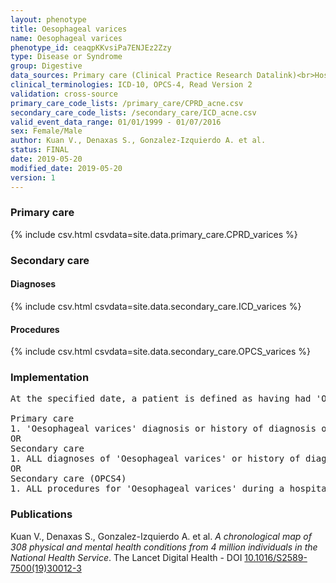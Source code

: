 ```yaml
---
layout: phenotype
title: Oesophageal varices
name: Oesophageal varices
phenotype_id: ceaqpKKvsiPa7ENJEz2Zzy 
type: Disease or Syndrome
group: Digestive
data_sources: Primary care (Clinical Practice Research Datalink)<br>Hospitalizations (Hospital Episode Statistics) 
clinical_terminologies: ICD-10, OPCS-4, Read Version 2 
validation: cross-source
primary_care_code_lists: /primary_care/CPRD_acne.csv
secondary_care_code_lists: /secondary_care/ICD_acne.csv
valid_event_data_range: 01/01/1999 - 01/07/2016
sex: Female/Male
author: Kuan V., Denaxas S., Gonzalez-Izquierdo A. et al.
status: FINAL
date: 2019-05-20
modified_date: 2019-05-20
version: 1
---
```

### Primary care 
{% include csv.html csvdata=site.data.primary_care.CPRD_varices %}
### Secondary care 
#### Diagnoses 
{% include csv.html csvdata=site.data.secondary_care.ICD_varices %}
#### Procedures 
{% include csv.html csvdata=site.data.secondary_care.OPCS_varices %}
### Implementation 
<pre>At the specified date, a patient is defined as having had 'Oesophageal varices' IF they meet the criteria for any of the following on or before the specified date. The earliest date on which the individual meets any of the following criteria on or before the specified date is defined as the first event date:

Primary care
1. 'Oesophageal varices' diagnosis or history of diagnosis or procedure during a consultation 
OR
Secondary care
1. ALL diagnoses of 'Oesophageal varices' or history of diagnosis during a hospitalization
OR
Secondary care (OPCS4)
1. ALL procedures for 'Oesophageal varices' during a hospitalization</pre> 
 
### Publications 
Kuan V., Denaxas S., Gonzalez-Izquierdo A. et al. _A chronological map of 308 physical and mental health conditions from 4 million individuals in the National Health Service_. The Lancet Digital Health - DOI <a href='https://www.thelancet.com/journals/landig/article/PIIS2589-7500(19)30012-3/fulltext'>10.1016/S2589-7500(19)30012-3</a>